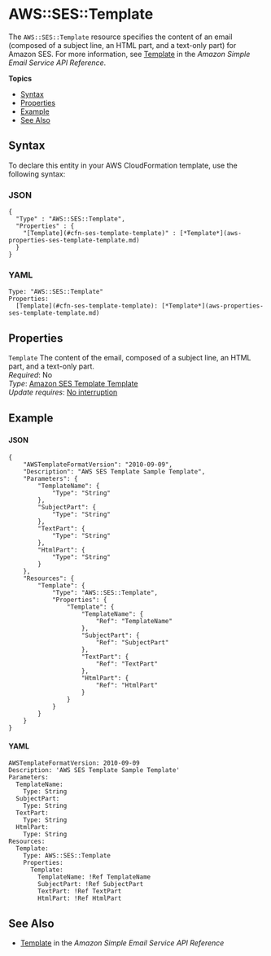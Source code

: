 # AWS::SES::Template<a name="aws-resource-ses-template"></a>

The `AWS::SES::Template` resource specifies the content of an email \(composed of a subject line, an HTML part, and a text\-only part\) for Amazon SES\. For more information, see [Template](https://docs.aws.amazon.com/ses/latest/APIReference/API_Template.html) in the *Amazon Simple Email Service API Reference*\. 

**Topics**
+ [Syntax](#aws-resource-ses-template-syntax)
+ [Properties](#aws-resource-ses-template-properties)
+ [Example](#aws-resource-ses-template-examples)
+ [See Also](#aws-resource-ses-template-seealso)

## Syntax<a name="aws-resource-ses-template-syntax"></a>

To declare this entity in your AWS CloudFormation template, use the following syntax:

### JSON<a name="aws-resource-ses-template-syntax.json"></a>

```
{
  "Type" : "AWS::SES::Template",
  "Properties" : {
    "[Template](#cfn-ses-template-template)" : [*Template*](aws-properties-ses-template-template.md)
  }
}
```

### YAML<a name="aws-resource-ses-template-syntax.yaml"></a>

```
Type: "AWS::SES::Template"
Properties:
  [Template](#cfn-ses-template-template): [*Template*](aws-properties-ses-template-template.md)
```

## Properties<a name="aws-resource-ses-template-properties"></a>

`Template`  <a name="cfn-ses-template-template"></a>
The content of the email, composed of a subject line, an HTML part, and a text\-only part\.  
 *Required*: No  
 *Type*: [Amazon SES Template Template](aws-properties-ses-template-template.md)  
 *Update requires*: [No interruption](using-cfn-updating-stacks-update-behaviors.md#update-no-interrupt) 

## Example<a name="aws-resource-ses-template-examples"></a>

### <a name="aws-resource-ses-template-example1"></a>

#### JSON<a name="aws-resource-ses-template-example1.json"></a>

```
{
    "AWSTemplateFormatVersion": "2010-09-09",
    "Description": "AWS SES Template Sample Template",
    "Parameters": {
        "TemplateName": {
            "Type": "String"
        },
        "SubjectPart": {
            "Type": "String"
        },
        "TextPart": {
            "Type": "String"
        },
        "HtmlPart": {
            "Type": "String"
        }
    },
    "Resources": {
        "Template": {
            "Type": "AWS::SES::Template",
            "Properties": {
                "Template": {
                    "TemplateName": {
                        "Ref": "TemplateName"
                    },
                    "SubjectPart": {
                        "Ref": "SubjectPart"
                    },
                    "TextPart": {
                        "Ref": "TextPart"
                    },
                    "HtmlPart": {
                        "Ref": "HtmlPart"
                    }
                }
            }
        }
    }
}
```

#### YAML<a name="aws-resource-ses-template-example1.yaml"></a>

```
AWSTemplateFormatVersion: 2010-09-09
Description: 'AWS SES Template Sample Template'
Parameters:
  TemplateName:
    Type: String
  SubjectPart:
    Type: String
  TextPart:
    Type: String
  HtmlPart:
    Type: String
Resources:
  Template:
    Type: AWS::SES::Template
    Properties:
      Template:
        TemplateName: !Ref TemplateName
        SubjectPart: !Ref SubjectPart
        TextPart: !Ref TextPart
        HtmlPart: !Ref HtmlPart
```

## See Also<a name="aws-resource-ses-template-seealso"></a>
+ [Template](https://docs.aws.amazon.com/ses/latest/APIReference/API_Template.html) in the *Amazon Simple Email Service API Reference*